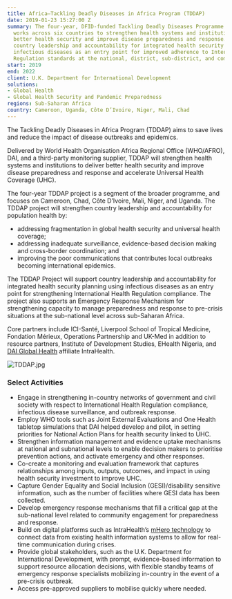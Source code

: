 ```yaml
---
title: Africa—Tackling Deadly Diseases in Africa Program (TDDAP)
date: 2019-01-23 15:27:00 Z
summary: The four-year, DFID-funded Tackling Deadly Diseases Programme (TDDAP) Project
  works across six countries to strengthen health systems and institutions to deliver
  better health security and improve disease preparedness and response. TDDAP supports
  country leadership and accountability for integrated health security planning using
  infectious diseases as an entry point for improved adherence to International Health
  Regulation standards at the national, district, sub-district, and community levels.
start: 2019
end: 2022
client: U.K. Department for International Development
solutions:
- Global Health
- Global Health Security and Pandemic Preparedness
regions: Sub-Saharan Africa
country: Cameroon, Uganda, Côte D’Ivoire, Niger, Mali, Chad
---
```


The Tackling Deadly Diseases in Africa Program (TDDAP) aims to save lives and reduce the impact of disease outbreaks and epidemics. 

Delivered by World Health Organisation Africa Regional Office (WHO/AFRO), DAI, and a third-party monitoring supplier, TDDAP will strengthen health systems and institutions to deliver better health security and improve disease preparedness and response and accelerate Universal Health Coverage (UHC).

The four-year TDDAP project is a segment of the broader programme, and focuses on Cameroon, Chad, Côte D’Ivoire, Mali, Niger, and Uganda. The TDDAP project will strengthen country leadership and accountability for population health by:

* addressing fragmentation in global health security and universal health coverage;
* addressing inadequate surveillance, evidence-based decision making and cross-border coordination; and
* improving the poor communications that contributes local outbreaks becoming international epidemics.

The TDDAP Project will support country leadership and accountability for integrated health security planning using infectious diseases as an entry point for strengthening International Health Regulation compliance. The project also supports an Emergency Response Mechanism for strengthening capacity to manage preparedness and response to pre-crisis situations at the sub-national level across sub-Saharan Africa.

Core partners include ICI-Santé, Liverpool School of Tropical Medicine, Fondation Mérieux, Operations Partnership and UK-Med in addition to resource partners, Institute of Development Studies, EHealth Nigeria, and [DAI Global Health](https://www.dai.com/our-work/solutions/global-health) affiliate IntraHealth.

![TDDAP.jpg](/uploads/TDDAP.jpg)

### Select Activities

* Engage in strengthening in-country networks of government and civil society with respect to International Health Regulation compliance, infectious disease surveillance, and outbreak response. 
* Employ WHO tools such as Joint External Evaluations and One Health tabletop simulations that DAI helped develop and pilot, in setting priorities for National Action Plans for health security linked to UHC.
* Strengthen information management and evidence uptake mechanisms at national and subnational levels to enable  decision makers to prioritise prevention actions, and activate emergency and other responses.
* Co-create a monitoring and evaluation framework that captures relationships among inputs, outputs, outcomes, and impact in using health security investment to improve UHC.
* Capture Gender Equality and Social Inclusion (GESI)/disability sensitive information, such as the number of facilities where GESI data has been collected.
* Develop emergency response mechanisms that fill a critical gap at the sub-national level related to community engagement for preparedness and response.
* Build on digital platforms such as IntraHealth’s [mHero technology](https://www.mhero.org/about) to connect data from existing health information systems to allow for real-time communication during crises.
* Provide global stakeholders, such as the U.K. Department for International Development, with prompt, evidence-based information to support resource allocation decisions, with flexible standby teams of emergency response specialists mobilizing in-country in the event of a pre-crisis outbreak.
* Access pre-approved suppliers to mobilise quickly where needed.